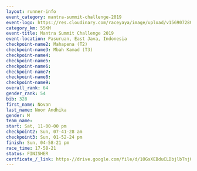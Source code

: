 ```yaml
---
layout: runner-info 
event_category: mantra-summit-challenge-2019 
event-logo: https://res.cloudinary.com/raceyaya/image/upload/v1569072809/logo/mantra-image_segrbx.jpg
category_km: 55KM 
event-title: Mantra Summit Challenge 2019 
event-location: Pasuruan, East Java, Indonesia 
checkpoint-name2: Mahapena (T2) 
checkpoint-name3: Mbah Kamad (T3) 
checkpoint-name4: 
checkpoint-name5: 
checkpoint-name6: 
checkpoint-name7: 
checkpoint-name8: 
checkpoint-name9: 
overall_rank: 64
gender_rank: 54
bib: 328
first_name: Novan
last_name: Noor Andhika
gender: M
team_name: 
start: Sat, 11-00-00 pm
checkpoint2: Sun, 07-41-28 am
checkpoint3: Sun, 01-52-24 pm
finish: Sun, 04-58-21 pm
race_time: 17-58-21
status: FINISHER
certficate_/_link: https-//drive.google.com/file/d/1OGsXEBduCLDbjlbTnj0yrljijgu2G-iA/view?usp=sharing
---
```

